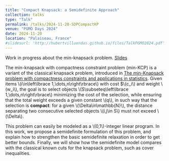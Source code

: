 ```yaml
---
title: "Compact Knapsack: a Semidefinite Approach"
collection: talks
type: "Talk"
permalink: /talks/2024-11-20-SDPCompactKP
venue: "PGMO Days 2024"
date: 2024-11-20
location: "Palaiseau, France"
#slidesurl: 'http://hubertvilluendas.github.io/files/TalkPGMO2024.pdf'
---
```


Work in progress about the min-knapsack problem. [Slides](files/TalkPGMO2024.pdf)

The min-knapsack with compactness constraint problem (min-KCP) is a variant of the classical knapsack problem, introduced in [The min-Knapsack problem with compactness constraints and applications in statistics](https://www.sciencedirect.com/science/article/pii/S0377221723005593). Given items \\(i\in\left\lbrace 1,\dots,n\right\rbrace\\) with cost $\\(c_i\\) and weight \\(w_i\\), the goal is to select objects \\(S\subseteq\left\lbrace 1,\dots,n\right\rbrace\\) minimizing the cost of the selection, while ensuring that the total weight exceeds a given constant \\(q\\), in such way that the selection is <strong>compact</strong>: for a given \\(\Delta\in\mathbb{N}\\), the distance separating two consecutive selected objects \\(i,j\in S\\) must not exceed \\(\Delta\\).

This problem can easily be modeled as a \\(0,1\\)-integer linear program. In this work, we propose a semidefinite formulation of this problem, and explain how to strengthen the basic semidefinite relaxation in order to get better bounds. Finally, we will show how the semidefinite model compares with the classical known cuts for the knapsack problem, such as cover inequalities.